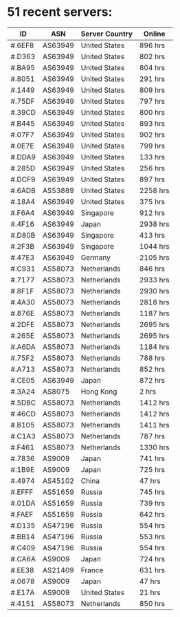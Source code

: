 # 51 recent servers:

| ID | ASN | Server Country | Online |
| ------ | ------ | ------ | ------ |
| #.6EF8 | AS63949 | United States | 896 hrs |
| #.D363 | AS63949 | United States | 802 hrs |
| #.BA95 | AS63949 | United States | 804 hrs |
| #.8051 | AS63949 | United States | 291 hrs |
| #.1449 | AS63949 | United States | 809 hrs |
| #.75DF | AS63949 | United States | 797 hrs |
| #.39CD | AS63949 | United States | 800 hrs |
| #.B445 | AS63949 | United States | 893 hrs |
| #.07F7 | AS63949 | United States | 902 hrs |
| #.0E7E | AS63949 | United States | 799 hrs |
| #.DDA9 | AS63949 | United States | 133 hrs |
| #.285D | AS63949 | United States | 256 hrs |
| #.DCF9 | AS63949 | United States | 897 hrs |
| #.6ADB | AS53889 | United States | 2258 hrs |
| #.18A4 | AS63949 | United States | 375 hrs |
| #.F6A4 | AS63949 | Singapore | 912 hrs |
| #.4F16 | AS63949 | Japan | 2938 hrs |
| #.D80B | AS63949 | Singapore | 413 hrs |
| #.2F3B | AS63949 | Singapore | 1044 hrs |
| #.47E3 | AS63949 | Germany | 2105 hrs |
| #.C931 | AS58073 | Netherlands | 846 hrs |
| #.7177 | AS58073 | Netherlands | 2933 hrs |
| #.8F1F | AS58073 | Netherlands | 2930 hrs |
| #.4A30 | AS58073 | Netherlands | 2818 hrs |
| #.876E | AS58073 | Netherlands | 1187 hrs |
| #.2DFE | AS58073 | Netherlands | 2695 hrs |
| #.265E | AS58073 | Netherlands | 2695 hrs |
| #.A6DA | AS58073 | Netherlands | 1184 hrs |
| #.75F2 | AS58073 | Netherlands | 788 hrs |
| #.A713 | AS58073 | Netherlands | 852 hrs |
| #.CE05 | AS63949 | Japan | 872 hrs |
| #.3A24 | AS8075 | Hong Kong | 2 hrs |
| #.5DBC | AS58073 | Netherlands | 1412 hrs |
| #.46CD | AS58073 | Netherlands | 1412 hrs |
| #.B105 | AS58073 | Netherlands | 1411 hrs |
| #.C1A3 | AS58073 | Netherlands | 787 hrs |
| #.F461 | AS58073 | Netherlands | 1330 hrs |
| #.7836 | AS9009 | Japan | 741 hrs |
| #.1B9E | AS9009 | Japan | 725 hrs |
| #.4974 | AS45102 | China | 47 hrs |
| #.EFFF | AS51659 | Russia | 745 hrs |
| #.01DA | AS51659 | Russia | 739 hrs |
| #.FAEF | AS51659 | Russia | 642 hrs |
| #.D135 | AS47196 | Russia | 554 hrs |
| #.BB14 | AS47196 | Russia | 553 hrs |
| #.C409 | AS47196 | Russia | 554 hrs |
| #.CA6A | AS9009 | Japan | 724 hrs |
| #.EE38 | AS21409 | France | 631 hrs |
| #.0678 | AS9009 | Japan | 47 hrs |
| #.E17A | AS9009 | United States | 21 hrs |
| #.4151 | AS58073 | Netherlands | 850 hrs |


